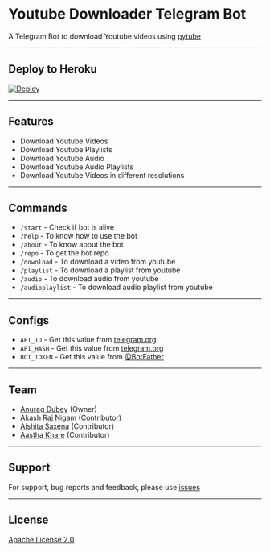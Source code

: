 # Youtube Downloader Telegram Bot

A Telegram Bot to download Youtube videos using [pytube](https://github.com/pytube/pytube)

---

## Deploy to Heroku
[![Deploy](https://www.herokucdn.com/deploy/button.svg)](https://heroku.com/deploy)

---

## Features

- Download Youtube Videos
- Download Youtube Playlists
- Download Youtube Audio
- Download Youtube Audio Playlists
- Download Youtube Videos in different resolutions

---

## Commands

- `/start` - Check if bot is alive
- `/help` - To know how to use the bot
- `/about` - To know about the bot
- `/repo` - To get the bot repo
- `/download` - To download a video from youtube
- `/playlist` - To download a playlist from youtube
- `/audio` - To download audio from youtube
- `/audioplaylist` - To download audio playlist from youtube

---

## Configs

- `API_ID` - Get this value from [telegram.org](https://my.telegram.org/apps)
- `API_HASH` - Get this value from [telegram.org](https://my.telegram.org/apps)
- `BOT_TOKEN` - Get this value from [@BotFather](https://telegram.dog/BotFather)

---

## Team

- [Anurag Dubey](https://github.com/Anuragd275) (Owner)
- [Akash Raj Nigam]() (Contributor)
- [Aishita Saxena](https://www.linkedin.com/in/aishita-saxena-8b438121b?utm_source=share&utm_campaign=share_via&utm_content=profile&utm_medium=android_app) (Contributor)
- [Aastha Khare]() (Contributor)

---

## Support

For support, bug reports and feedback, please use [issues](https://github.com/Anuragd275/yt_dl_bot/issues)

---

## License

[Apache License 2.0](LICENSE)

